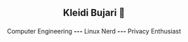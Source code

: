 ## <p align="center">Kleidi Bujari 👋

<p align="center"> Computer Engineering <strong>---</strong> Linux Nerd <strong>---</strong> Privacy Enthusiast
